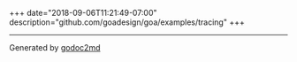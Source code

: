 +++
date="2018-09-06T11:21:49-07:00"
description="github.com/goadesign/goa/examples/tracing"
+++

- - -
Generated by [godoc2md](https://godoc.org/github.com/davecheney/godoc2md)
